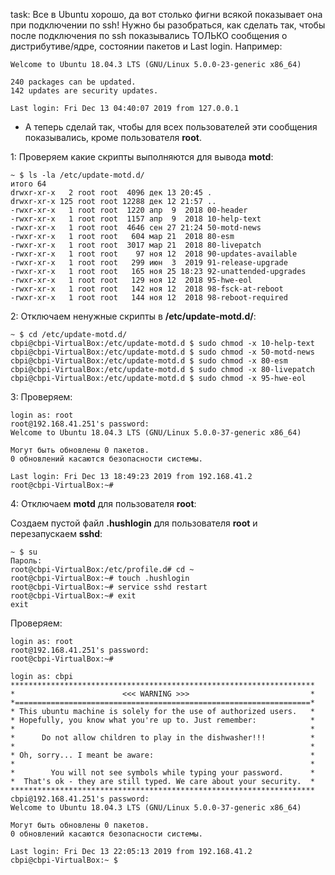 task:
Все в Ubuntu хорошо, да вот столько фигни всякой показывает она при подключении по ssh! Нужно бы разобраться, как сделать так, чтобы после подключения по ssh показывались ТОЛЬКО сообщения о дистрибутиве/ядре, состоянии пакетов и Last login. Например:

```Console
Welcome to Ubuntu 18.04.3 LTS (GNU/Linux 5.0.0-23-generic x86_64)

240 packages can be updated.
142 updates are security updates.

Last login: Fri Dec 13 04:40:07 2019 from 127.0.0.1
```

- А теперь сделай так, чтобы для всех пользователей эти сообщения показывались, кроме пользователя **root**.

1:
Проверяем какие скрипты выполняются для вывода **motd**:

```ShellSession
~ $ ls -la /etc/update-motd.d/
итого 64
drwxr-xr-x   2 root root  4096 дек 13 20:45 .
drwxr-xr-x 125 root root 12288 дек 12 21:57 ..
-rwxr-xr-x   1 root root  1220 апр  9  2018 00-header
-rwxr-xr-x   1 root root  1157 апр  9  2018 10-help-text
-rwxr-xr-x   1 root root  4646 сен 27 21:24 50-motd-news
-rwxr-xr-x   1 root root   604 мар 21  2018 80-esm
-rwxr-xr-x   1 root root  3017 мар 21  2018 80-livepatch
-rwxr-xr-x   1 root root    97 ноя 12  2018 90-updates-available
-rwxr-xr-x   1 root root   299 июн  3  2019 91-release-upgrade
-rwxr-xr-x   1 root root   165 ноя 25 18:23 92-unattended-upgrades
-rwxr-xr-x   1 root root   129 ноя 12  2018 95-hwe-eol
-rwxr-xr-x   1 root root   142 ноя 12  2018 98-fsck-at-reboot
-rwxr-xr-x   1 root root   144 ноя 12  2018 98-reboot-required
```

2:
Отключаем ненужные скрипты в **/etc/update-motd.d/**:

```ShellSession
~ $ cd /etc/update-motd.d/
cbpi@cbpi-VirtualBox:/etc/update-motd.d $ sudo chmod -x 10-help-text 
cbpi@cbpi-VirtualBox:/etc/update-motd.d $ sudo chmod -x 50-motd-news 
cbpi@cbpi-VirtualBox:/etc/update-motd.d $ sudo chmod -x 80-esm 
cbpi@cbpi-VirtualBox:/etc/update-motd.d $ sudo chmod -x 80-livepatch 
cbpi@cbpi-VirtualBox:/etc/update-motd.d $ sudo chmod -x 95-hwe-eol 
```

3:
Проверяем:

```Console
login as: root
root@192.168.41.251's password:
Welcome to Ubuntu 18.04.3 LTS (GNU/Linux 5.0.0-37-generic x86_64)

Могут быть обновлены 0 пакетов.
0 обновлений касаются безопасности системы.

Last login: Fri Dec 13 18:49:23 2019 from 192.168.41.2
root@cbpi-VirtualBox:~#
```

4:
Отключаем **motd** для пользователя **root**:

Создаем пустой файл **.hushlogin** для пользователя **root** и перезапускаем **sshd**:

```ShellSession
~ $ su
Пароль: 
root@cbpi-VirtualBox:/etc/profile.d# cd ~
root@cbpi-VirtualBox:~# touch .hushlogin
root@cbpi-VirtualBox:~# service sshd restart
root@cbpi-VirtualBox:~# exit
exit
```

Проверяем:

```Console
login as: root
root@192.168.41.251's password:
root@cbpi-VirtualBox:~#
```

```Console
login as: cbpi
********************************************************************
*                        <<< WARNING >>>                           *
*==================================================================*
* This ubuntu machine is solely for the use of authorized users.   *
* Hopefully, you know what you're up to. Just remember:            *
*                                                                  *
*      Do not allow children to play in the dishwasher!!!          *
*                                                                  *
* Oh, sorry... I meant be aware:                                   *
*                                                                  *
*        You will not see symbols while typing your password.      *
*  That's ok - they are still typed. We care about your security.  *
********************************************************************
cbpi@192.168.41.251's password:
Welcome to Ubuntu 18.04.3 LTS (GNU/Linux 5.0.0-37-generic x86_64)

Могут быть обновлены 0 пакетов.
0 обновлений касаются безопасности системы.

Last login: Fri Dec 13 22:05:13 2019 from 192.168.41.2
cbpi@cbpi-VirtualBox:~ $
```

